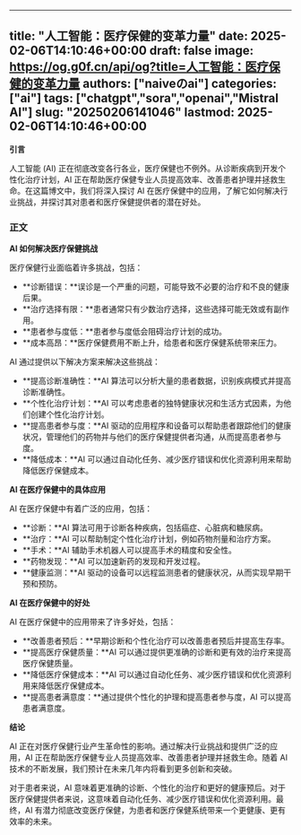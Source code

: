 
---
title: "人工智能：医疗保健的变革力量"
date: 2025-02-06T14:10:46+00:00
draft: false
image: https://og.g0f.cn/api/og?title=人工智能：医疗保健的变革力量
authors: ["naiveのai"]
categories: ["ai"]
tags: ["chatgpt","sora","openai","Mistral AI"]
slug: "20250206141046"
lastmod: 2025-02-06T14:10:46+00:00
---
**引言**

人工智能 (AI) 正在彻底改变各行各业，医疗保健也不例外。从诊断疾病到开发个性化治疗计划，AI 正在帮助医疗保健专业人员提高效率、改善患者护理并拯救生命。在这篇博文中，我们将深入探讨 AI 在医疗保健中的应用，了解它如何解决行业挑战，并探讨其对患者和医疗保健提供者的潜在好处。

### 正文

**AI 如何解决医疗保健挑战**

医疗保健行业面临着许多挑战，包括：

* **诊断错误：**误诊是一个严重的问题，可能导致不必要的治疗和不良的健康后果。
* **治疗选择有限：**患者通常只有少数治疗选择，这些选择可能无效或有副作用。
* **患者参与度低：**患者参与度低会阻碍治疗计划的成功。
* **成本高昂：**医疗保健费用不断上升，给患者和医疗保健系统带来压力。

AI 通过提供以下解决方案来解决这些挑战：

* **提高诊断准确性：**AI 算法可以分析大量的患者数据，识别疾病模式并提高诊断准确性。
* **个性化治疗计划：**AI 可以考虑患者的独特健康状况和生活方式因素，为他们创建个性化治疗计划。
* **提高患者参与度：**AI 驱动的应用程序和设备可以帮助患者跟踪他们的健康状况，管理他们的药物并与他们的医疗保健提供者沟通，从而提高患者参与度。
* **降低成本：**AI 可以通过自动化任务、减少医疗错误和优化资源利用来帮助降低医疗保健成本。

**AI 在医疗保健中的具体应用**

AI 在医疗保健中有着广泛的应用，包括：

* **诊断：**AI 算法可用于诊断各种疾病，包括癌症、心脏病和糖尿病。
* **治疗：**AI 可以帮助制定个性化治疗计划，例如药物剂量和治疗方案。
* **手术：**AI 辅助手术机器人可以提高手术的精度和安全性。
* **药物发现：**AI 可以加速新药的发现和开发过程。
* **健康监测：**AI 驱动的设备可以远程监测患者的健康状况，从而实现早期干预和预防。

**AI 在医疗保健中的好处**

AI 在医疗保健中的应用带来了许多好处，包括：

* **改善患者预后：**早期诊断和个性化治疗可以改善患者预后并提高生存率。
* **提高医疗保健质量：**AI 可以通过提供更准确的诊断和更有效的治疗来提高医疗保健质量。
* **降低医疗保健成本：**AI 可以通过自动化任务、减少医疗错误和优化资源利用来降低医疗保健成本。
* **提高患者满意度：**通过提供个性化的护理和提高患者参与度，AI 可以提高患者满意度。

**结论**

AI 正在对医疗保健行业产生革命性的影响。通过解决行业挑战和提供广泛的应用，AI 正在帮助医疗保健专业人员提高效率、改善患者护理并拯救生命。随着 AI 技术的不断发展，我们预计在未来几年内将看到更多创新和突破。

对于患者来说，AI 意味着更准确的诊断、个性化的治疗和更好的健康预后。对于医疗保健提供者来说，这意味着自动化任务、减少医疗错误和优化资源利用。最终，AI 有潜力彻底改变医疗保健，为患者和医疗保健系统带来一个更健康、更有效率的未来。
